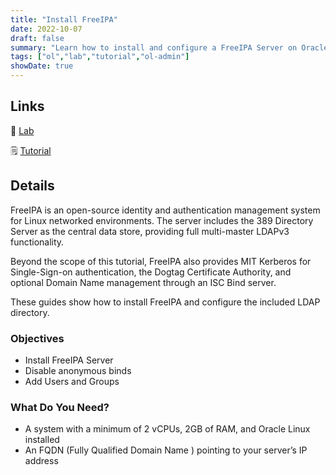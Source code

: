 ```yaml
---
title: "Install FreeIPA"
date: 2022-10-07
draft: false
summary: "Learn how to install and configure a FreeIPA Server on Oracle Linux."
tags: ["ol","lab","tutorial","ol-admin"]
showDate: true
---
```


## Links

:crescent_moon: [Lab](https://luna.oracle.com/lab/19bfac85-6c1e-4775-8fc3-6f55022a8e47)

:spiral_notepad: [Tutorial](https://docs.oracle.com/en/learn/ol-freeipa)

## Details

FreeIPA is an open-source identity and authentication management system for Linux networked environments. The server includes the 389 Directory Server as the central data store, providing full multi-master LDAPv3 functionality.

Beyond the scope of this tutorial, FreeIPA also provides MIT Kerberos for Single-Sign-on authentication, the Dogtag Certificate Authority, and optional Domain Name management through an ISC Bind server.

These guides show how to install FreeIPA and configure the included LDAP directory.

### Objectives

  - Install FreeIPA Server
  - Disable anonymous binds
  - Add Users and Groups

### What Do You Need?

  - A system with a minimum of 2 vCPUs, 2GB of RAM, and Oracle Linux installed
  - An FQDN (Fully Qualified Domain Name ) pointing to your server’s IP address

